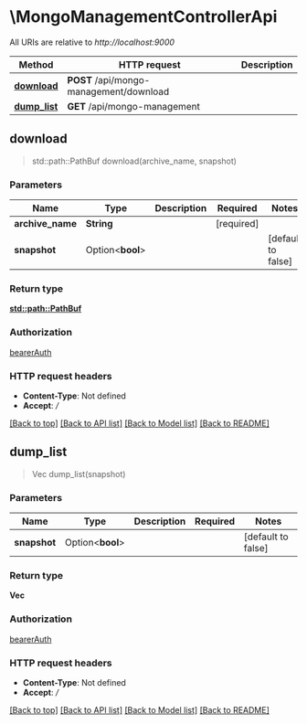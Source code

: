 # \MongoManagementControllerApi

All URIs are relative to *http://localhost:9000*

Method | HTTP request | Description
------------- | ------------- | -------------
[**download**](MongoManagementControllerApi.md#download) | **POST** /api/mongo-management/download | 
[**dump_list**](MongoManagementControllerApi.md#dump_list) | **GET** /api/mongo-management | 



## download

> std::path::PathBuf download(archive_name, snapshot)


### Parameters


Name | Type | Description  | Required | Notes
------------- | ------------- | ------------- | ------------- | -------------
**archive_name** | **String** |  | [required] |
**snapshot** | Option<**bool**> |  |  |[default to false]

### Return type

[**std::path::PathBuf**](std::path::PathBuf.md)

### Authorization

[bearerAuth](../README.md#bearerAuth)

### HTTP request headers

- **Content-Type**: Not defined
- **Accept**: */*

[[Back to top]](#) [[Back to API list]](../README.md#documentation-for-api-endpoints) [[Back to Model list]](../README.md#documentation-for-models) [[Back to README]](../README.md)


## dump_list

> Vec<String> dump_list(snapshot)


### Parameters


Name | Type | Description  | Required | Notes
------------- | ------------- | ------------- | ------------- | -------------
**snapshot** | Option<**bool**> |  |  |[default to false]

### Return type

**Vec<String>**

### Authorization

[bearerAuth](../README.md#bearerAuth)

### HTTP request headers

- **Content-Type**: Not defined
- **Accept**: */*

[[Back to top]](#) [[Back to API list]](../README.md#documentation-for-api-endpoints) [[Back to Model list]](../README.md#documentation-for-models) [[Back to README]](../README.md)

